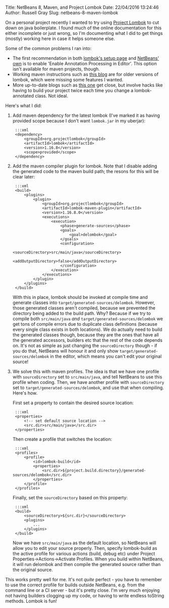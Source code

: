 Title: NetBeans 8, Maven, and Project Lombok
Date: 22/04/2016 13:24:46
Author: Russell Gray
Slug: netbeans-8-maven-lombok

On a personal project recently I wanted to try using [Project Lombok][1] to cut down on java boilerplate. I found much of the online documentation for this either incomplete or just wrong, so I'm documenting what I did to get things (mostly) working here in case it helps someone else.

Some of the common problems I ran into:

* The first recommendation in both [lombok's setup page][2] and [NetBeans' own][3] is to enable 'Enable Annotation Processing in Editor'. This option isn't available for maven projects, though.
* Working maven instructions such as [this blog][4] are for older versions of lombok, which were missing some features I wanted.
* More up-to-date blogs such as [this one][5] get close, but involve hacks like having to build your project twice each time you change a lombok-annotated class. Not ideal.

Here's what I did:

1. Add maven dependency for the latest lombok (I've marked it as having provided scope because I don't want `lombok.jar` in my uberjar):

        :::xml
        <dependency>
            <groupId>org.projectlombok</groupId>
            <artifactId>lombok</artifactId>
            <version>1.16.8</version>
            <scope>provided</scope>
        </dependency>

2. Add the maven compiler plugin for lombok. Note that I disable adding the generated code to the maven build path; the resons for this will be clear later:

        :::xml
        <build>
            <plugins>
                <plugin>
                    <groupId>org.projectlombok</groupId>
                    <artifactId>lombok-maven-plugin</artifactId>
                    <version>1.16.8.0</version>
                    <executions>
                        <execution>
                            <phase>generate-sources</phase>
                            <goals>
                                <goal>delombok</goal>
                            </goals>
                            <configuration>
                                <sourceDirectory>src/main/java</sourceDirectory>
                                <addOutputDirectory>false</addOutputDirectory>
                            </configuration>
                        </execution>
                    </executions>
                </plugin>
            </plugins>
        </build>

    With this in place, lombok should be invoked at compile time and generate classes into `target/generated-sources/delombok`. However, those generated classes aren't compiled, because we prevented the directory being added to the build path. Why? Because if we try to compile both `src/main/java` *and* `target/generated-sources/delombok` we get tons of compile errors due to duplicate class definitions (because every single class exists in both locations). We do actually need to build the generated classes though, because they are the ones that have all the generated accessors, builders etc that the rest of the code depends on. It's not as simple as just changing the `sourceDirectory` though - if you do that, NetBeans will honour it and only show `target/generated-sources/delombok` in the editor, which means you can't edit your original source!

3. We solve this with maven profiles. The idea is that we have one profile with `sourceDirectory` set to `src/main/java`, and tell NetBeans to use this profile when coding. Then, we have another profile with `sourceDirectory` set to `target/generated-sources/delombok`, and use that when compiling. Here's how.

    First set a property to contain the desired source location:

        :::xml
        <properties>
            <!-- set default source location -->
            <src.dir>src/main/java</src.dir>
        </properties>

    Then create a profile that switches the location:

        :::xml
        <profiles>
            <profile>
                <id>lombok-build</id>
                <properties>
                    <src.dir>${project.build.directory}/generated-sources/delombok</src.dir>
                </properties>
            </profile>
        </profiles>

    Finally, set the `sourceDirectory` based on this property:

        :::xml
        <build>
            <sourceDirectory>${src.dir}</sourceDirectory>
            <plugins>
                ...
            </plugins>
        </build>

    Now we have `src/main/java` as the default location, so NetBeans will allow you to edit your source properly. Then, specify lombok-build as the active profile for various actions (build, debug etc) under Project Properties->Actions->Activate Profiles. When you build within NetBeans, it will run delombok and then compile the generated source rather than the original source.

This works pretty well for me. It's not *quite* perfect - you have to remember to use the correct profile for builds outside NetBeans, e.g. from the command line or a CI server - but it's pretty close. I'm very much enjoying not having builders clogging up my code, or having to write endless toString methods. Lombok is fun!


[1]: https://projectlombok.org/
[2]: https://projectlombok.org/setup/netbeans.html
[3]: https://netbeans.org/kb/73/java/annotations-lombok.html
[4]: https://blogs.oracle.com/geertjan/entry/lombok_maven_and_netbeans
[5]: https://www.illucit.com/blog/2016/03/lombok-1-16-with-netbeans-8-1-maven/